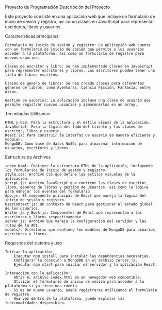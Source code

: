 Proyecto de Programación
Descripción del Proyecto

Este proyecto consiste en una aplicación web que incluye un formulario de inicio de sesión y registro, así como clases en JavaScript para representar escritores, libros y usuarios.

Características principales:

    Formulario de inicio de sesión y registro: La aplicación web cuenta con un formulario de inicio de sesión que permite a los usuarios acceder a la plataforma, así como un formulario de registro para nuevos usuarios.

    Clases de escritor y libro: Se han implementado clases en JavaScript para representar escritores y libros. Los escritores pueden tener una lista de libros escritos.

    Clases de género de libros: Se han creado clases para diferentes géneros de libros, como Aventuras, Ciencia Ficción, Fantasía, entre otros.

    Gestión de usuarios: La aplicación incluye una clase de usuario que permite registrar nuevos usuarios y almacenarlos en un array.

Tecnologías Utilizadas

    HTML y CSS: Para la estructura y el estilo visual de la aplicación.
    JavaScript: Para la lógica del lado del cliente y las clases de escritor, libro y usuario.
    React.js: Para construir la interfaz de usuario de manera eficiente y modular.
    MongoDB: Como base de datos NoSQL para almacenar información de usuarios, escritores y libros.

Estructura de Archivos

    index.html: Contiene la estructura HTML de la aplicación, incluyendo los formularios de inicio de sesión y registro.
    style.css: Archivo CSS que define los estilos visuales de la aplicación.
    script.js: Archivo JavaScript que contiene las clases de escritor, libro, géneros de libros y gestión de usuarios, así como la lógica para manejar los eventos del formulario.
    App.js: El componente principal de React que maneja la lógica del inicio de sesión y registro.
    UserContext.js: Un contexto de React para gestionar el estado global de los usuarios.
    Writer.js y Book.js: Componentes de React que representan a los escritores y libros respectivamente.
    server.js: Archivo que maneja la configuración del servidor y las rutas de la API.
    models/: Directorio que contiene los modelos de MongoDB para usuarios, escritores y libros.

Requisitos del sistema y uso

    Iniciar la aplicación:
        Ejecutar npm install para instalar las dependencias necesarias.
        Configurar la conexión a MongoDB en el archivo server.js.
        Ejecutar npm start para iniciar el servidor y la aplicación React.

    Interacción con la aplicación:
        Abrir el archivo index.html en un navegador web compatible.
        Utilizar el formulario de inicio de sesión para acceder a la plataforma si ya tiene una cuenta.
        Si es un nuevo usuario, puede registrarse utilizando el formulario de registro.
        Una vez dentro de la plataforma, puede explorar las funcionalidades disponibles.
